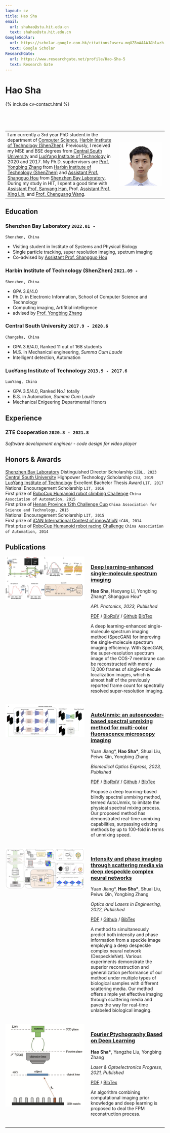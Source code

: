 ```yaml
---
layout: cv
title: Hao Sha
email:
  url: shahao@stu.hit.edu.cn
  text: shahao@stu.hit.edu.cn
GoogleScolar:
  url: https://scholar.google.com.hk/citations?user=-mqUZ8oAAAAJ&hl=zh-CN
  text: Google Scholar 
ResearchGate:
  url: https://www.researchgate.net/profile/Hao-Sha-5
  text: Research Gate 
---
```


# Hao **Sha**

<!--
include contact information from the front matter
Supported arguments:
    - homepage: url, text
    - phone
    - email
-->

{% include cv-contact.html %}

&nbsp;

&nbsp;

<table>
  <tr>
    <td style="width: 70%; vertical-align: middle;">
      I am currently a 3rd year PhD student in the department of <a href="http://cs.hitsz.edu.cn/">Computer Science</a>, <a href="http://en.hitsz.edu.cn/">Harbin Institute of Technology (ShenZhen)</a>. Previously, I received my MSE and BSE degrees from <a href="https://en.csu.edu.cn/">Central South University</a> and <a href="https://www.lit.edu.cn/">LuoYang Institute of Technology</a> in 2020 and 2017. My Ph.D. supdervisors are <a href="https://faculty.hitsz.edu.cn/zhangyongbing">Prof. Yongbing Zhang</a> from <a href="http://en.hitsz.edu.cn/">Harbin Institute of Technology (ShenZhen)</a> and <a href="http://houlab.szbl.ac.cn/"> Assistant Prof. Shangguo Hou</a> from <a href="https://www.szbl.ac.cn/en/"> Shenzhen Bay Laboratory</a>. During my study in HIT, I spent a good time with <a href="https://www.sigs.tsinghua.edu.cn/hsy_en/main.htm">Assistant Prof. Sanyang Han</a>, Prof. <a href="http://web.ee.tsinghua.edu.cn/linxing/en/index.htm">Assistant Prof. Xing Lin</a>, and <a href="https://ee.jlu.edu.cn/en/info/1028/1106.htm"> Prof. Chenguang Wang</a>.</td>
    <td style="width: 30%; vertical-align: middle;">
      <img src="./assets/photo.jpg" alt="图片描述" style="max-width: 200px; width: 100%;"/></td>
  </tr>
</table>

## Education

### **Shenzhen Bay Laboratory** `2022.01 -`

```
Shenzhen, China
```

- Visiting student in Institute of Systems and Physical Biology
- Single particle tracking, super resolution imaging, spetrum imaging
- Co-advised by [Assistant Prof. Shangguo Hou](https://www.szbl.ac.cn/en/scientificresearch/researchteam/2044.html) 


### **Harbin Institute of Technology (ShenZhen)** `2021.09 - `

```
Shenzhen, China
```

- GPA 3.6/4.0
- Ph.D. in Electronic Information, School of Computer Science and Technology
- Computing imaging, Artifitial intelligence
- advised by [Prof. Yongbing Zhang](https://scholar.google.com/citations?user=0KlvTEYAAAAJ&hl=en)

### **Central South University** `2017.9 - 2020.6`

```
Changsha, China
```

- GPA 3.6/4.0, Ranked 11 out of 168 students
- M.S. in Mechanical engineering, _Summa Cum Laude_
- Intelligent detection, Automation

### **LuoYang Institute of Technology** `2013.9 - 2017.6`

```
LuoYang, China
```

- GPA 3.5/4.0, Ranked No.1 totally
- B.S. in Automation, _Summa Cum Laude_
- Mechanical Enigeering Departmental Honors


## Experience
### **ZTE Cooperation** `2020.8 - 2021.8`

_Software development engineer - code design for video player_<br>

## Honors & Awards

[Shenzhen Bay Laboratory](https://www.szbl.ac.cn/) Distinguished Director Scholarship `SZBL, 2023` <br>
[Central South University](https://en.csu.edu.cn/) Highpower Technology Scholarship `CSU, 2019` <br>
[LuoYang Institute of Technology](https://www.lit.edu.cn/) Excellent Bachelor Thesis Award `LIT, 2017` <br>
National Encouragement Scholarship `LIT, 2016` <br>
First prize of [RoboCup Humanoid robot climbing Challenge](http://crc.drct-caa.org.cn/index.php/race?catid=2) `China Association of Automation, 2015` <br>
First prize of [Henan Province 12th Challenge Cup](https://www.tiaozhanbei.net/) `China Association for Science and Technology, 2015` <br>
National Encouragement Scholarship `LIT, 2015` <br>
First prize of [iCAN International Contest of innovAtioN](http://www.g-ican.com/home/index) `iCAN, 2014` <br>
First prize of [RoboCup Humanoid robot racing Challenge](http://crc.drct-caa.org.cn/index.php/race?catid=2) `China Association of Automation, 2014` <br>



## Publications


<div style="display: flex; flex-wrap: wrap; align-items: flex-start; gap: 20px; margin-bottom: 20px;">
  <div style="flex: 1; min-width: 250px;">
    <img src="./assets/APL-2023/fig.png" alt="论文插图" style="width: 100%; height: auto;">
  </div>
  <div style="flex: 2;">
    <h3><strong><a href="./assets/APL-2023/096102_1_5.0156793.pdf">Deep learning-enhanced single-molecule spectrum imaging</a></strong></h3>
    <p><strong>Hao Sha</strong>, Haoyang Li, Yongbing Zhang*, Shangguo Hou*</p>
    <p><em>APL Photonics, 2023, Published</em></p>
    <p>
      <a href="./assets/APL-2023/096102_1_5.0156793.pdf">PDF</a> /
      <a href="https://www.biorxiv.org/content/10.1101/2023.05.08.539787v1.abstract">BioRxiV</a> /
      <a href="https://github.com/hitsh95/SpecGAN">Github</a> 
      <a href="./bibtex/photonics2023.txt">BibTex</a> 
    </p>
    <p>A deep learning-enhanced single-molecule spectrum imaging method (SpecGAN) for improving the single-molecule spectrum imaging efficiency. With SpecGAN, the super-resolution spectrum image of the COS-7 membrane can be reconstructed with merely 12,000 frames of single-molecule localization images, which is almost half of the previously reported frame count for spectrally resolved super-resolution imaging.</p>
  </div>
</div>




<div style="display: flex; flex-wrap: wrap; align-items: flex-start; gap: 20px; margin-bottom: 20px;">
  <div style="flex: 1; min-width: 250px;">
    <img src="./assets/BOE-2023/fig.png" alt="论文插图" style="width: 100%; height: auto;">
  </div>
  <div style="flex: 2;">
    <h3><strong><a href="./assets/BOE-2023/boe-14-9-4814.pdf">AutoUnmix: an autoencoder-based spectral unmixing method for multi-color fluorescence microscopy imaging</a></strong></h3>
    <p>Yuan Jiang*, <strong>Hao Sha*</strong>, Shuai Liu, Peiwu Qin, Yongbing Zhang</p>
    <p><em>Biomedical Optics Express, 2023, Published</em></p>
    <p>
      <a href="./assets/BOE-2023/boe-14-9-4814.pdf">PDF</a> /
      <a href="https://www.biorxiv.org/content/10.1101/2023.05.30.542836v1">BioRxiV</a> /
      <a href="https://github.com/AlphaYuan/AutoUnmix">Github</a> / 
      <a href="./bibtex/BOE2023Jiang.txt">BibTex</a> 
    </p>
    <p>Propose a deep learning-based blindly spectral unmixing method, termed AutoUnmix, to imitate the physical spectral mixing process. Our proposed method has demonstrated real-time unmixing capabilities, surpassing existing methods by up to 100-fold in terms of unmixing speed.</p>
  </div>
</div>



<div style="display: flex; flex-wrap: wrap; align-items: flex-start; gap: 20px; margin-bottom: 20px;">
  <div style="flex: 1; min-width: 250px;">
    <img src="./assets/despeckle-2022/fig.png" alt="论文插图" style="width: 100%; height: auto;">
  </div>
  <div style="flex: 2;">
    <h3><strong><a href="./assets/despeckle-2022/1-s2.0-S0143816622002494-main.pdf">Intensity and phase imaging through scattering media via deep despeckle complex neural networks</a></strong></h3>
    <p>Yuan Jiang*, <strong>Hao Sha*</strong>, Shuai Liu, Peiwu Qin, Yongbing Zhang</p>
    <p><em>Optics and Lasers in Engineering, 2022, Published</em></p>
    <p>
      <a href="./assets/despeckle-2022/1-s2.0-S0143816622002494-main.pdf">PDF</a> /
      <a href="https://github.com/hitsh95/DespeckleNet">Github</a> /
      <a href="./bibtex/LIU2022107196.txt">BibTex</a> 
    </p>
    <p>A method to simultaneously predict both intensity and phase information from a speckle image employing a deep despeckle complex neural network (DespeckleNet). Various experiments demonstrate the superior reconstruction and generalization performance of our method under multiple types of biological samples with different scattering media. Our method offers simple yet effective imaging through scattering media and paves the way for real-time unlabeled biological imaging.</p>
  </div>
</div>



<div style="display: flex; flex-wrap: wrap; align-items: flex-start; gap: 20px; margin-bottom: 20px;">
  <div style="flex: 1; min-width: 250px;">
    <img src="./assets/FPM-2021/fig.png" alt="论文插图" style="width: 100%; height: auto;">
  </div>
  <div style="flex: 2;">
    <h3><strong><a href="./assets/FPM-2021/1811020.pdf">Fourier Ptychography Based on Deep Learning</a></strong></h3>
    <p><strong>Hao Sha*</strong>, Yangzhe Liu, Yongbing Zhang</p>
    <p><em>Laser & Optoelectronics Progress, 2021, Published</em></p>
    <p>
      <a href="./assets/FPM-2021/1811020.pdf">PDF</a> /
      <a href="./bibtex/LOP2021Sha.txt">BibTex</a> 
    </p>
    <p>An algorithm combining computational imaging prior knowledge and deep learning is proposed to deal the FPM reconstruction process.</p>
  </div>
</div>


---

